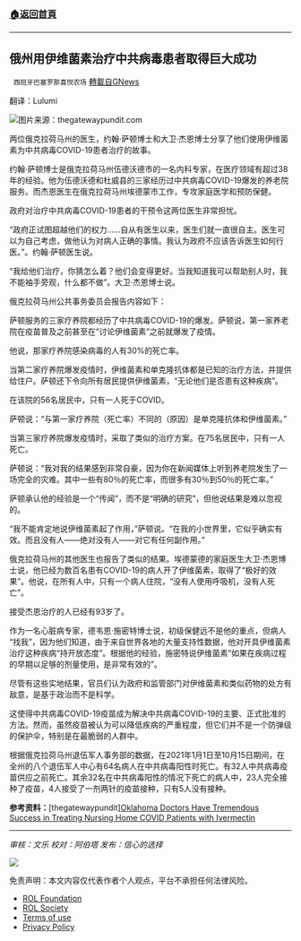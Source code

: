 ###  [:house:返回首頁](https://github.com/ourhimalayas/txt)
---


## 俄州用伊维菌素治疗中共病毒患者取得巨大成功
` 西班牙巴塞罗那喜悦农场` [轉載自GNews](https://gnews.org/zh-hans/1667038/)

翻译：Lulumi

![](https://assets.gnews.org/wp-content/uploads/2021/11/image0-1-8.jpg)图片来源：thegatewaypundit.com

两位俄克拉荷马州的医生，约翰·萨顿博士和大卫·杰恩博士分享了他们使用伊维菌素为中共病毒COVID-19患者治疗的故事。

约翰·萨顿博士是俄克拉荷马州伍德沃德市的一名内科专家，在医疗领域有超过38年的经验。他为伍德沃德和杜威县的三家经历过中共病毒COVID-19爆发的养老院服务。而杰恩医生在俄克拉荷马州埃德蒙市工作，专攻家庭医学和预防保健。

政府对治疗中共病毒COVID-19患者的干预令这两位医生非常担忧。

“政府正试图超越他们的权力……自从有医生以来，医生们就一直很自主。医生可以为自己考虑，做他认为对病人正确的事情。我认为政府不应该告诉医生如何行医。”。约翰·萨顿医生说。

“我给他们治疗，你猜怎么着？他们会变得更好。当我知道我可以帮助别人时，我不能袖手旁观，什么都不做”。大卫·杰恩博士说。

俄克拉荷马州公共事务委员会报告内容如下：

萨顿服务的三家疗养院都经历了中共病毒COVID-19的爆发。萨顿说，第一家养老院在疫苗普及之前甚至在“讨论伊维菌素”之前就爆发了疫情。

他说，那家疗养院感染病毒的人有30%的死亡率。

当第二家疗养院爆发疫情时，伊维菌素和单克隆抗体都是已知的治疗方法，并提供给住户。萨顿还下令向所有居民提供伊维菌素，“无论他们是否患有这种疾病”。

在该院的56名居民中，只有一人死于COVID。

萨顿说：“与第一家疗养院（死亡率）不同的（原因）是单克隆抗体和伊维菌素。”

当第三家疗养院爆发疫情时，采取了类似的治疗方案。在75名居民中，只有一人死亡。

萨顿说：“我对我的结果感到非常自豪，因为你在新闻媒体上听到养老院发生了一场完全的灾难。其中一些有80％的死亡率，而很多有30％到50％的死亡率。”

萨顿承认他的经验是一个“传闻”，而不是“明确的研究”，但他说结果是难以忽视的。

“我不能肯定地说伊维菌素起了作用，”萨顿说。“在我的小世界里，它似乎确实有效。而且没有人——绝对没有人——对它有任何副作用。”

俄克拉荷马州的其他医生也报告了类似的结果。埃德蒙德的家庭医生大卫·杰恩博士说，他已经为数百名患有COVID-19的病人开了伊维菌素，取得了“极好的效果”。他说，在所有人中，只有一个病人住院，“没有人使用呼吸机，没有人死亡”。

接受杰恩治疗的人已经有93岁了。

作为一名心脏病专家，德韦恩·施密特博士说，初级保健远不是他的重点，但病人 “找我”，因为他们知道，由于来自世界各地的大量支持性数据，他对开具伊维菌素治疗这种疾病“持开放态度”。根据他的经验，施密特说伊维菌素“如果在疾病过程的早期以足够的剂量使用，是非常有效的”。

尽管有这些实地结果，官员们认为政府和监管部门对伊维菌素和类似药物的处方有敌意，是基于政治而不是科学。

这使得中共病毒COVID-19疫苗成为解决中共病毒COVID-19的主要、正式批准的方法。然而，虽然疫苗被认为可以降低疾病的严重程度，但它们并不是一个防弹级的保护伞，特别是在最脆弱的人群中。

根据俄克拉荷马州退伍军人事务部的数据，在2021年1月1日至10月15日期间，在全州的八个退伍军人中心有64名病人在中共病毒阳性时死亡。有32人中共病毒疫苗供应之前死亡。其余32名在中共病毒阳性的情况下死亡的病人中，23人完全接种了疫苗，4人接受了一剂两针的疫苗接种，只有5人没有接种。

**参考资料：**[thegatewaypundit][Oklahoma Doctors Have Tremendous Success in Treating Nursing Home COVID Patients with Ivermectin](https://www.thegatewaypundit.com/2021/11/oklahoma-doctors-tremendous-success-treating-nursing-home-covid-patients-ivermectin/)

* * *

*审核：文乐
校对：阿伯塔
发布：信心的选择*

![](https://assets.gnews.org/wp-content/uploads/2021/11/GNEWS_CH..jpeg)

 

免责声明：本文内容仅代表作者个人观点，平台不承担任何法律风险。

- [ROL Foundation](https://rolfoundation.org/)
- [ROL Society](https://rolsociety.org/)
- [Terms of use](https://gnews.org/terms-of-use-3/)
- [Privacy Policy](https://gnews.org/privacy-policy/)
